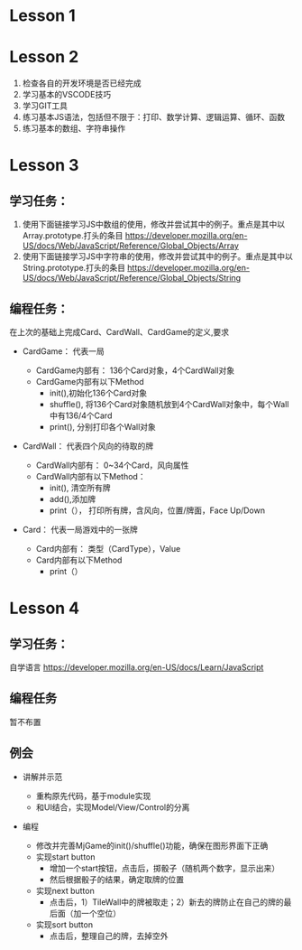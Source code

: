 # Lesson 1
# Lesson 2

1. 检查各自的开发环境是否已经完成
2. 学习基本的VSCODE技巧
3. 学习GIT工具
4. 练习基本JS语法，包括但不限于：打印、数学计算、逻辑运算、循环、函数
5. 练习基本的数组、字符串操作

# Lesson 3

## 学习任务：
1. 使用下面链接学习JS中数组的使用，修改并尝试其中的例子。重点是其中以Array.prototype.打头的条目
https://developer.mozilla.org/en-US/docs/Web/JavaScript/Reference/Global_Objects/Array
2. 使用下面链接学习JS中字符串的使用，修改并尝试其中的例子。重点是其中以String.prototype.打头的条目
https://developer.mozilla.org/en-US/docs/Web/JavaScript/Reference/Global_Objects/String

## 编程任务：
在上次的基础上完成Card、CardWall、CardGame的定义,要求
- CardGame： 代表一局
  - CardGame内部有： 136个Card对象，4个CardWall对象
  - CardGame内部有以下Method
    - init(),初始化136个Card对象
    - shuffle(), 将136个Card对象随机放到4个CardWall对象中，每个Wall中有136/4个Card
    - print(), 分别打印各个Wall对象

- CardWall： 代表四个风向的待取的牌
  - CardWall内部有： 0~34个Card，风向属性
  - CardWall内部有以下Method：
    - init(), 清空所有牌
    - add(),添加牌
    - print（）， 打印所有牌，含风向，位置/牌面，Face Up/Down

- Card： 代表一局游戏中的一张牌
  - Card内部有： 类型（CardType），Value
  - Card内部有以下Method
    - print（）

# Lesson 4

## 学习任务：

自学语言
https://developer.mozilla.org/en-US/docs/Learn/JavaScript


## 编程任务

暂不布置

## 例会

+ 讲解并示范
  + 重构原先代码，基于module实现
  + 和UI结合，实现Model/View/Control的分离
  
+ 编程
  + 修改并完善MjGame的init()/shuffle()功能，确保在图形界面下正确
  + 实现start button
    + 增加一个start按钮，点击后，掷骰子（随机两个数字，显示出来）
    + 然后根据骰子的结果，确定取牌的位置
  + 实现next button
    + 点击后，1）TileWall中的牌被取走；2）新去的牌防止在自己的牌的最后面（加一个空位）
  + 实现sort button
    + 点击后，整理自己的牌，去掉空外
    